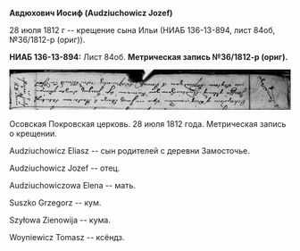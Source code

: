**Авдюхович Иосиф (Audziuchowicz Jozef)**

28 июля 1812 г -- крещение сына Ильи (НИАБ 136-13-894, лист 84об,
№36/1812-р (ориг)).

**НИАБ 136-13-894:** Лист 84об. **Метрическая запись №36/1812-р
(ориг).**

![](./media/9a601c1270b9a04935df1ee3e73e895929116e10.png)

Осовская Покровская церковь. 28 июля 1812 года. Метрическая запись о
крещении.

Audziuchowicz Eliasz -- сын родителей с деревни Замосточье.

Audziuchowicz Jozef -- отец.

Audziuchowiczowa Elena -- мать.

Suszko Grzegorz -- кум.

Szyłowa Zienowija -- кума.

Woyniewicz Tomasz -- ксёндз.
